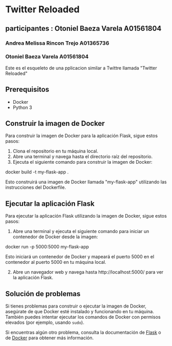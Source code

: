 # Twitter Reloaded

## participantes : Otoniel Baeza Varela A01561804

### Andrea Melissa Rincon Trejo A01365736

### Otoniel Baeza Varela A01561804

Este es el esqueleto de una pplicacion similar a Twittre llamada "Twitter Reloaded"

## Prerequisitos

- Docker
- Python 3

## Construir la imagen de Docker

Para construir la imagen de Docker para la aplicación Flask, sigue estos pasos:

1. Clona el repositorio en tu máquina local.
2. Abre una terminal y navega hasta el directorio raíz del repositorio.
3. Ejecuta el siguiente comando para construir la imagen de Docker:

docker build -t my-flask-app .

Esto construirá una imagen de Docker llamada "my-flask-app" utilizando las instrucciones del Dockerfile.

## Ejecutar la aplicación Flask

Para ejecutar la aplicación Flask utilizando la imagen de Docker, sigue estos pasos:

1. Abre una terminal y ejecuta el siguiente comando para iniciar un contenedor de Docker desde la imagen:

docker run -p 5000:5000 my-flask-app

Esto iniciará un contenedor de Docker y mapeará el puerto 5000 en el contenedor al puerto 5000 en tu máquina local.

2. Abre un navegador web y navega hasta http://localhost:5000/ para ver la aplicación Flask.

## Solución de problemas

Si tienes problemas para construir o ejecutar la imagen de Docker, asegúrate de que Docker esté instalado y funcionando en tu máquina. También puedes intentar ejecutar los comandos de Docker con permisos elevados (por ejemplo, usando `sudo`).

Si encuentras algún otro problema, consulta la documentación de [Flask](https://flask.palletsprojects.com/) o de [Docker](https://docs.docker.com/) para obtener más información.
